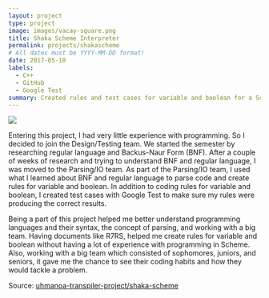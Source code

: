 ```yaml
---
layout: project
type: project
image: images/vacay-square.png
title: Shaka Scheme Interpreter
permalink: projects/shakascheme
# All dates must be YYYY-MM-DD format!
date: 2017-05-10
labels:
  - C++
  - GitHub
  - Google Test
summary: Created rules and test cases for variable and boolean for a Scheme interpreter. 
---
```


<img class="ui medium right floated rounded image" src="../images/vacay-home-page.png">

Entering this project, I had very little experience with programming. So I decided to join the Design/Testing team. We started the semester by researching regular language and Backus-Naur Form (BNF). After a couple of weeks of research and trying to understand BNF and regular language, I was moved to the Parsing/IO team. As part of the Parsing/IO team, I used what I learned about BNF and regular language to parse code and create rules for variable and boolean. In addition to coding rules for variable and boolean, I created test cases with Google Test to make sure my rules were producing the correct results.  

Being a part of this project helped me better understand programming languages and their syntax, the concept of parsing, and working with a big team. Having documents like R7RS, helped me create rules for variable and boolean without having a lot of experience with programming in Scheme. Also, working with a big team which consisted of sophomores, juniors, and seniors, it gave me the chance to see their coding habits and how they would tackle a problem.

Source: <a href="https://github.com/uhmanoa-transpiler-project/shaka-scheme"><i class="large github icon "></i>uhmanoa-transpiler-project/shaka-scheme</a>
